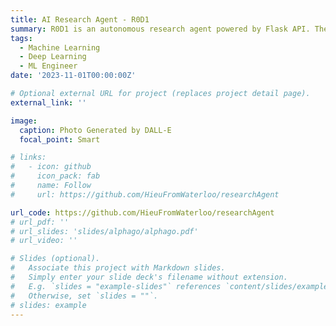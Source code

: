 ```yaml
---
title: AI Research Agent - R0D1
summary: R0D1 is an autonomous research agent powered by Flask API. The end-to-end pipeline from Docker containerization, image push to AWS ECR, and deployment to AWS ECS Fargate with a load balancer is fully automated with Github Actions
tags:
  - Machine Learning
  - Deep Learning
  - ML Engineer
date: '2023-11-01T00:00:00Z'

# Optional external URL for project (replaces project detail page).
external_link: ''

image:
  caption: Photo Generated by DALL-E
  focal_point: Smart

# links:
#   - icon: github
#     icon_pack: fab
#     name: Follow
#     url: https://github.com/HieuFromWaterloo/researchAgent

url_code: https://github.com/HieuFromWaterloo/researchAgent
# url_pdf: ''
# url_slides: 'slides/alphago/alphago.pdf'
# url_video: ''

# Slides (optional).
#   Associate this project with Markdown slides.
#   Simply enter your slide deck's filename without extension.
#   E.g. `slides = "example-slides"` references `content/slides/example-slides.md`.
#   Otherwise, set `slides = ""`.
# slides: example
---
```

